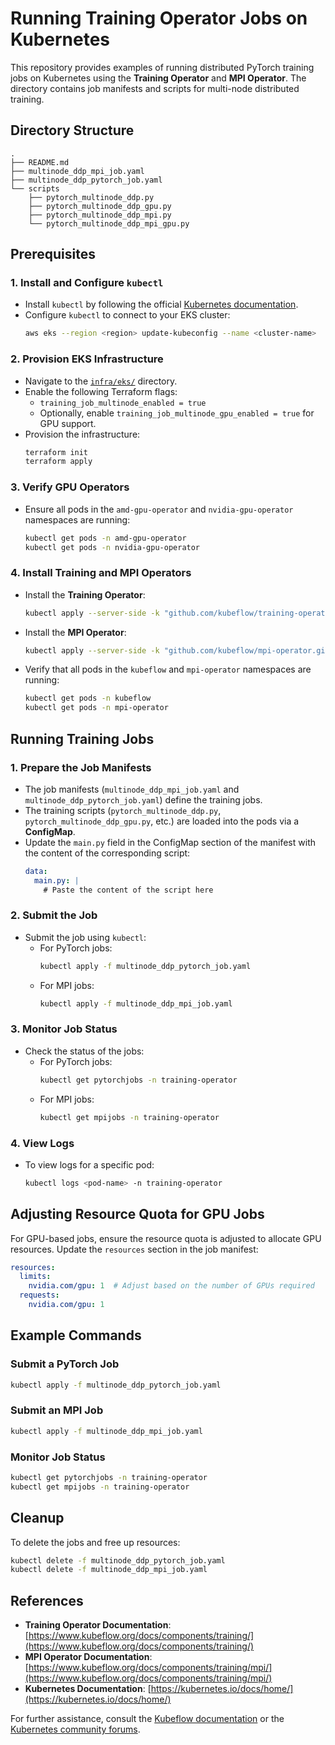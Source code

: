 # Running Training Operator Jobs on Kubernetes

This repository provides examples of running distributed PyTorch training jobs on Kubernetes using the **Training Operator** and **MPI Operator**. The directory contains job manifests and scripts for multi-node distributed training.

## Directory Structure

```
.
├── README.md
├── multinode_ddp_mpi_job.yaml
├── multinode_ddp_pytorch_job.yaml
└── scripts
    ├── pytorch_multinode_ddp.py
    ├── pytorch_multinode_ddp_gpu.py
    ├── pytorch_multinode_ddp_mpi.py
    └── pytorch_multinode_ddp_mpi_gpu.py
```

## Prerequisites

### 1. **Install and Configure `kubectl`**
- Install `kubectl` by following the official [Kubernetes documentation](https://kubernetes.io/docs/tasks/tools/install-kubectl/).
- Configure `kubectl` to connect to your EKS cluster:
  ```bash
  aws eks --region <region> update-kubeconfig --name <cluster-name>
  ```

### 2. **Provision EKS Infrastructure**
- Navigate to the [`infra/eks/`](../../infra/eks/) directory.
- Enable the following Terraform flags:
  - `training_job_multinode_enabled = true`
  - Optionally, enable `training_job_multinode_gpu_enabled = true` for GPU support.
- Provision the infrastructure:
  ```bash
  terraform init
  terraform apply
  ```

### 3. **Verify GPU Operators**
- Ensure all pods in the `amd-gpu-operator` and `nvidia-gpu-operator` namespaces are running:
  ```bash
  kubectl get pods -n amd-gpu-operator
  kubectl get pods -n nvidia-gpu-operator
  ```

### 4. **Install Training and MPI Operators**
- Install the **Training Operator**:
  ```bash
  kubectl apply --server-side -k "github.com/kubeflow/training-operator.git/manifests/overlays/standalone?ref=v1.8.1"
  ```
- Install the **MPI Operator**:
  ```bash
  kubectl apply --server-side -k "github.com/kubeflow/mpi-operator.git/manifests/overlays/standalone?ref=v0.6.0"
  ```
- Verify that all pods in the `kubeflow` and `mpi-operator` namespaces are running:
  ```bash
  kubectl get pods -n kubeflow
  kubectl get pods -n mpi-operator
  ```

## Running Training Jobs

### 1. **Prepare the Job Manifests**
- The job manifests (`multinode_ddp_mpi_job.yaml` and `multinode_ddp_pytorch_job.yaml`) define the training jobs.
- The training scripts (`pytorch_multinode_ddp.py`, `pytorch_multinode_ddp_gpu.py`, etc.) are loaded into the pods via a **ConfigMap**.
- Update the `main.py` field in the ConfigMap section of the manifest with the content of the corresponding script:
  ```yaml
  data:
    main.py: |
      # Paste the content of the script here
  ```

### 2. **Submit the Job**
- Submit the job using `kubectl`:
  - For PyTorch jobs:
    ```bash
    kubectl apply -f multinode_ddp_pytorch_job.yaml
    ```
  - For MPI jobs:
    ```bash
    kubectl apply -f multinode_ddp_mpi_job.yaml
    ```

### 3. **Monitor Job Status**
- Check the status of the jobs:
  - For PyTorch jobs:
    ```bash
    kubectl get pytorchjobs -n training-operator
    ```
  - For MPI jobs:
    ```bash
    kubectl get mpijobs -n training-operator
    ```

### 4. **View Logs**
- To view logs for a specific pod:
  ```bash
  kubectl logs <pod-name> -n training-operator
  ```

## Adjusting Resource Quota for GPU Jobs

For GPU-based jobs, ensure the resource quota is adjusted to allocate GPU resources. Update the `resources` section in the job manifest:
```yaml
resources:
  limits:
    nvidia.com/gpu: 1  # Adjust based on the number of GPUs required
  requests:
    nvidia.com/gpu: 1
```

## Example Commands

### Submit a PyTorch Job
```bash
kubectl apply -f multinode_ddp_pytorch_job.yaml
```

### Submit an MPI Job
```bash
kubectl apply -f multinode_ddp_mpi_job.yaml
```

### Monitor Job Status
```bash
kubectl get pytorchjobs -n training-operator
kubectl get mpijobs -n training-operator
```

## Cleanup

To delete the jobs and free up resources:
```bash
kubectl delete -f multinode_ddp_pytorch_job.yaml
kubectl delete -f multinode_ddp_mpi_job.yaml
```

## References

- **Training Operator Documentation**: [https://www.kubeflow.org/docs/components/training/](https://www.kubeflow.org/docs/components/training/)
- **MPI Operator Documentation**: [https://www.kubeflow.org/docs/components/training/mpi/](https://www.kubeflow.org/docs/components/training/mpi/)
- **Kubernetes Documentation**: [https://kubernetes.io/docs/home/](https://kubernetes.io/docs/home/)

For further assistance, consult the [Kubeflow documentation](https://www.kubeflow.org/docs/) or the [Kubernetes community forums](https://discuss.kubernetes.io/).